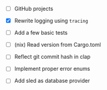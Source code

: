 - [ ] GitHub projects

- [x] Rewrite logging using `tracing`
- [ ] Add a few basic tests
- [ ] (nix) Read version from Cargo.toml
- [ ] Reflect git commit hash in clap
- [ ] Implement proper error enums
- [ ] Add sled as database provider
